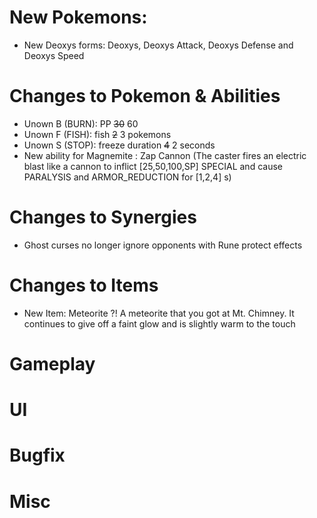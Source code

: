 # New Pokemons:

- New Deoxys forms: Deoxys, Deoxys Attack, Deoxys Defense and Deoxys Speed

# Changes to Pokemon & Abilities

- Unown B (BURN): PP ~~30~~ 60
- Unown F (FISH): fish ~~2~~ 3 pokemons
- Unown S (STOP): freeze duration ~~4~~ 2 seconds
- New ability for Magnemite : Zap Cannon (The caster fires an electric blast like a cannon to inflict [25,50,100,SP] SPECIAL and cause PARALYSIS and ARMOR_REDUCTION for [1,2,4] s)

# Changes to Synergies

- Ghost curses no longer ignore opponents with Rune protect effects

# Changes to Items

- New Item: Meteorite ?! A meteorite that you got at Mt. Chimney. It continues to give off a faint glow and is slightly warm to the touch

# Gameplay

# UI

# Bugfix

# Misc
